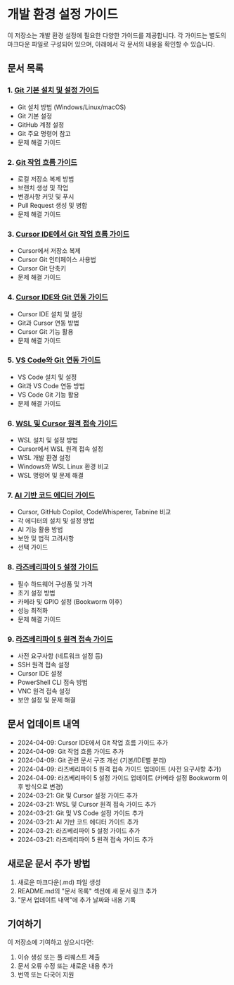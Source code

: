 # 개발 환경 설정 가이드

이 저장소는 개발 환경 설정에 필요한 다양한 가이드를 제공합니다. 각 가이드는 별도의 마크다운 파일로 구성되어 있으며, 아래에서 각 문서의 내용을 확인할 수 있습니다.

## 문서 목록

### 1. [Git 기본 설치 및 설정 가이드](GIT_BASIC.md)
- Git 설치 방법 (Windows/Linux/macOS)
- Git 기본 설정
- GitHub 계정 설정
- Git 주요 명령어 참고
- 문제 해결 가이드

### 2. [Git 작업 흐름 가이드](GIT_WORKFLOW.md)
- 로컬 저장소 복제 방법
- 브랜치 생성 및 작업
- 변경사항 커밋 및 푸시
- Pull Request 생성 및 병합
- 문제 해결 가이드

### 3. [Cursor IDE에서 Git 작업 흐름 가이드](GIT_CURSOR_WORKFLOW.md)
- Cursor에서 저장소 복제
- Cursor Git 인터페이스 사용법
- Cursor Git 단축키
- 문제 해결 가이드

### 4. [Cursor IDE와 Git 연동 가이드](GIT_CURSOR.md)
- Cursor IDE 설치 및 설정
- Git과 Cursor 연동 방법
- Cursor Git 기능 활용
- 문제 해결 가이드

### 5. [VS Code와 Git 연동 가이드](GIT_VSCODE.md)
- VS Code 설치 및 설정
- Git과 VS Code 연동 방법
- VS Code Git 기능 활용
- 문제 해결 가이드

### 6. [WSL 및 Cursor 원격 접속 가이드](WSL_CURSOR.md)
- WSL 설치 및 설정 방법
- Cursor에서 WSL 원격 접속 설정
- WSL 개발 환경 설정
- Windows와 WSL Linux 환경 비교
- WSL 명령어 및 문제 해결

### 7. [AI 기반 코드 에디터 가이드](AI_EDITORS.md)
- Cursor, GitHub Copilot, CodeWhisperer, Tabnine 비교
- 각 에디터의 설치 및 설정 방법
- AI 기능 활용 방법
- 보안 및 법적 고려사항
- 선택 가이드

### 8. [라즈베리파이 5 설정 가이드](RASPBERRYPI_SETTING.md)
- 필수 하드웨어 구성품 및 가격
- 초기 설정 방법
- 카메라 및 GPIO 설정 (Bookworm 이후)
- 성능 최적화
- 문제 해결 가이드

### 9. [라즈베리파이 5 원격 접속 가이드](RASPBERRYPI_CURSOR.md)
- 사전 요구사항 (네트워크 설정 등)
- SSH 원격 접속 설정
- Cursor IDE 설정
- PowerShell CLI 접속 방법
- VNC 원격 접속 설정
- 보안 설정 및 문제 해결

## 문서 업데이트 내역
- 2024-04-09: Cursor IDE에서 Git 작업 흐름 가이드 추가
- 2024-04-09: Git 작업 흐름 가이드 추가
- 2024-04-09: Git 관련 문서 구조 개선 (기본/IDE별 분리)
- 2024-04-09: 라즈베리파이 5 원격 접속 가이드 업데이트 (사전 요구사항 추가)
- 2024-04-09: 라즈베리파이 5 설정 가이드 업데이트 (카메라 설정 Bookworm 이후 방식으로 변경)
- 2024-03-21: Git 및 Cursor 설정 가이드 추가
- 2024-03-21: WSL 및 Cursor 원격 접속 가이드 추가
- 2024-03-21: Git 및 VS Code 설정 가이드 추가
- 2024-03-21: AI 기반 코드 에디터 가이드 추가
- 2024-03-21: 라즈베리파이 5 설정 가이드 추가
- 2024-03-21: 라즈베리파이 5 원격 접속 가이드 추가

## 새로운 문서 추가 방법
1. 새로운 마크다운(.md) 파일 생성
2. README.md의 "문서 목록" 섹션에 새 문서 링크 추가
3. "문서 업데이트 내역"에 추가 날짜와 내용 기록

## 기여하기
이 저장소에 기여하고 싶으시다면:
1. 이슈 생성 또는 풀 리퀘스트 제출
2. 문서 오류 수정 또는 새로운 내용 추가
3. 번역 또는 다국어 지원